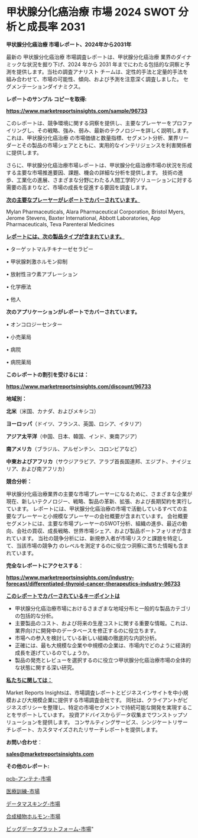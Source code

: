 # 甲状腺分化癌治療 市場 2024 SWOT 分析と成長率 2031

<strong>甲状腺分化癌治療 市場レポート、2024年から2031年</strong>

最新の 甲状腺分化癌治療 市場調査レポートは、甲状腺分化癌治療 業界のダイナミックな状況を掘り下げ、2024 年から 2031 年までにわたる包括的な洞察と予測を提供します。当社の調査アナリスト チームは、定性的手法と定量的手法を組み合わせて、市場の可能性、傾向、および予測を注意深く調査しました。 セグメンテーションダイナミクス。



<strong>レポートのサンプル コピーを取得:</strong> <a href=https://www.marketreportsinsights.com/sample/96733>

<strong><u>https://www.marketreportsinsights.com/sample/96733</u></strong></a>

このレポートは、競争環境に関する洞察を提供し、主要なプレーヤーをプロファイリングし、その戦略、強み、弱み、最新のテクノロジーを詳しく説明します。 これは、甲状腺分化癌治療 の市場価値と数量指標、セグメント分析、業界リーダーとその製品の市場シェアとともに、実用的なインテリジェンスを利害関係者に提供します。

さらに、甲状腺分化癌治療市場レポートは、甲状腺分化癌治療市場の状況を形成する主要な市場推進要因、課題、機会の詳細な分析を提供します。 技術の進歩、工業化の進展、さまざまな分野にわたる人間工学的ソリューションに対する需要の高まりなど、市場の成長を促進する要因を調査します。



<strong><u>次の主要なプレーヤーがレポートでカバーされています。</u></strong>

Mylan Pharmaceuticals, Alara Pharmaceutical Corporation, Bristol Myers, Jerome Stevens, Baxter International, Abbott Laboratories, App Pharmaceuticals, Teva Parenteral Medicines



<strong><u><b>レポートには、次の製品タイプが含まれています。</b></u></strong>

• ターゲットマルチキナーゼセラピー

• 甲状腺刺激ホルモン抑制

• 放射性ヨウ素アブレーション

• 化学療法

• 他人



<strong><b>次のアプリケーションがレポートでカバーされています。</b></strong>

• オンコロジーセンター

• 小売薬局

• 病院

• 病院薬局



<strong><b>このレポートの割引を受けるには：</b></strong><a href=https://www.marketreportsinsights.com/discount/96733>

<strong><u>https://www.marketreportsinsights.com/discount/96733</u></strong></a>



<strong>地域別：</strong>



<strong>北米</strong>（米国、カナダ、およびメキシコ）



<strong>ヨーロッパ</strong>（ドイツ、フランス、英国、ロシア、イタリア）



<strong>アジア太平洋</strong>（中国、日本、韓国、インド、東南アジア）



<strong>南アメリカ</strong>（ブラジル、アルゼンチン、コロンビアなど）



<strong>中東およびアフリカ</strong>（サウジアラビア、アラブ首長国連邦、エジプト、ナイジェリア、および南アフリカ）



<strong>競合分析：</strong>

甲状腺分化癌治療業界の主要な市場プレーヤーになるために、さまざまな企業が現在、新しいテクノロジー、戦略、製品の革新、拡張、および長期契約を実行しています。 レポートには、甲状腺分化癌治療の市場で活動しているすべての主要なプレーヤーと小規模なプレーヤーの会社概要が含まれています。 会社概要セグメントには、主要な市場プレーヤーのSWOT分析、組織の進歩、最近の動向、会社の買収、成長戦略、世界市場シェア、および製品ポートフォリオが含まれています。 当社の競争分析には、新規参入者が市場リスクと課題を特定して、当該市場の競争力 のレベルを測定するのに役立つ洞察に満ちた情報も含まれています。



<strong>完全なレポートにアクセスする</strong>：

<a href=https://www.marketreportsinsights.com/industry-forecast/differentiated-thyroid-cancer-therapeutics-industry-96733>

<strong><u>https://www.marketreportsinsights.com/industry-forecast/differentiated-thyroid-cancer-therapeutics-industry-96733</u></strong></a>



<strong><u><b>このレポートでカバーされているキーポイントは</b></u></strong>
<ul>
  <li>甲状腺分化癌治療市場におけるさまざまな地域分布と一般的な製品カテゴリの包括的な分析。</li>
  <li>主要製品のコスト、および将来の生産コストに関する重要な情報。これは、業界向けに開発中のデータベースを修正するのに役立ちます。</li>
  <li>市場への参入を検討している新しい組織の徹底的な内訳分析。</li>
  <li>正確には、最も大規模な企業や中規模の企業は、市場内でどのように経済的成長を遂げているのでしょうか。</li>
  <li>製品の発売とレビューを選択するのに役立つ甲状腺分化癌治療市場の全体的な状態に関する深い研究。</li>
</ul>


<strong><u><b>私たちに関しては：</b></u></strong>

Market Reports Insightsは、市場調査レポートとビジネスインサイトを中小規模および大規模企業に提供する市場調査会社です。 同社は、クライアントがビジネスポリシーを整理し、特定の市場セグメントで持続可能な開発を実現することをサポートしています。 投資アドバイスからデータ収集までワンストップソリューションを提供します。 コンサルティングサービス、シンジケートリサーチレポート、カスタマイズされたリサーチレポートを提供します。



<strong><b>お問い合わせ</b></strong>：

<a href=mailto:sales@marketreportsinsights.com>

<strong><u>sales@marketreportsinsights.com</u></strong></a>



<strong>その他のレポート:</strong>

<a href=https://www.linkedin.com/pulse/pcb-アンテナ-市場-2023-総利益と主要ベンダー-2030-pr-news-hub-g5qgf/>pcb-アンテナ-市場</a>

<a href=https://www.linkedin.com/pulse/医療訓練-市場-2023-収益と成長ドライバー-2030-pr-news-hub-bqmff/>医療訓練-市場</a>

<a href=https://www.linkedin.com/pulse/データマスキング-市場-2030-年までの需要に焦点を当てた-2023-年調査レポート-jhbwf/>データマスキング-市場</a>

<a href=https://www.linkedin.com/pulse/合成植物ホルモン-市場-2023-年のダイナミクスとビジネストレンド-2030-pr-news-hub-wazzf/>合成植物ホルモン-市場</a>

<a href=https://www.linkedin.com/pulse/ビッグデータプラットフォーム-市場-2023-swot-分析と成長率-rmexf/>ビッグデータプラットフォーム-市場</a>"
